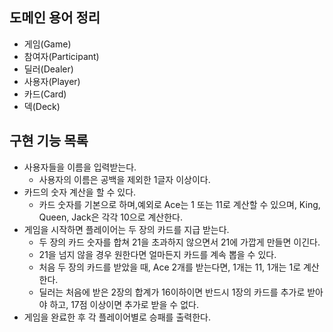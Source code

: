 ## 도메인 용어 정리

- 게임(Game)
- 참여자(Participant)
- 딜러(Dealer)
- 사용자(Player)
- 카드(Card)
- 덱(Deck)

## 구현 기능 목록

- 사용자들을 이름을 입력받는다.
    - 사용자의 이름은 공백을 제외한 1글자 이상이다.
- 카드의 숫자 계산을 할 수 있다.
    - 카드 숫자를 기본으로 하며,예외로 Ace는 1 또는 11로 계산할 수 있으며, King, Queen, Jack은 각각 10으로 계산한다.
- 게임을 시작하면 플레이어는 두 장의 카드를 지급 받는다.
    - 두 장의 카드 숫자를 합쳐 21을 초과하지 않으면서 21에 가깝게 만들면 이긴다.
    - 21을 넘지 않을 경우 원한다면 얼마든지 카드를 계속 뽑을 수 있다.
    - 처음 두 장의 카드를 받았을 때, Ace 2개를 받는다면, 1개는 11, 1개는 1로 계산한다.
    - 딜러는 처음에 받은 2장의 합계가 16이하이면 반드시 1장의 카드를 추가로 받아야 하고, 17점 이상이면 추가로 받을 수 없다.
- 게임을 완료한 후 각 플레이어별로 승패를 출력한다.

